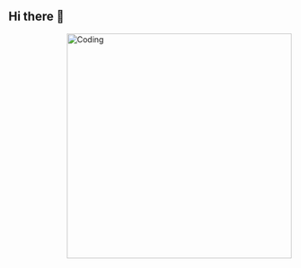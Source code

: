 ## Hi there 👋
<img align="right" alt="Coding" width="400" src="https://i.pinimg.com/originals/98/3b/63/983b63592a42295d638b4b3120df9cc8.gif">
<!--
**caliskate/caliskate** is a ✨ _special_ ✨ repository because its `README.md` (this file) appears on your GitHub profile.

Here are some ideas to get you started:

- 🔭 I’m currently working on 
- 🌱 I’m currently learning ...
- 👯 I’m looking to collaborate on ...
- 🤔 I’m looking for help with ...
- 💬 Ask me about ...
- 📫 How to reach me: ...
- 😄 Pronouns: ...
- ⚡ Fun fact: ...
-->
